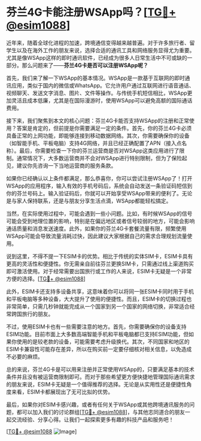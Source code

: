 # 芬兰4G卡能注册WSApp吗？[[TG💪+ @esim1088](https://t.me/s/esim1088)]

近年来，随着全球化进程的加速，跨境通信变得越来越普遍。对于许多旅行者、留学生以及在海外工作的朋友来说，选择合适的通讯工具和网络服务显得尤为重要。尤其是像WSApp这样的即时通讯软件，已经成为很多人日常生活中不可或缺的一部分。那么问题来了——**芬兰4G卡是否可以注册WSApp呢？**

首先，我们来了解一下WSApp的基本情况。WSApp是一款基于互联网的即时通讯应用，类似于国内的微信或WhatsApp。它允许用户通过互联网进行语音通话、视频聊天、发送文字消息、图片、文件等操作。与传统手机短信相比，WSApp更加灵活且成本低廉，尤其是在国际漫游时，使用WSApp可以避免高额的国际通话费用。

接下来，我们聚焦到本文的核心问题：芬兰4G卡能否支持WSApp的注册和正常使用？答案是肯定的，但前提是你需要满足一定的条件。首先，你的芬兰4G卡必须具备正常的上网功能，即能够连接到移动数据网络。其次，你需要确保你的设备（如智能手机、平板电脑）支持4G网络，并且已经正确配置了APN（接入点名称）。最后，你需要检查一下你的芬兰运营商是否对WSApp这类应用进行了限制。通常情况下，大多数运营商并不会对WSApp进行特别限制，但为了保险起见，建议你先咨询一下当地运营商的服务条款。

如果你已经确认以上条件都满足，那么恭喜你，你可以尝试注册WSApp了！打开WSApp的应用程序，输入有效的手机号码后，系统会自动发送一条验证码短信到你的芬兰号码上。输入验证码后，你就可以开始享受WSApp带来的便利了。无论是与家人保持联系，还是与朋友分享生活点滴，WSApp都能轻松搞定。

当然，在实际使用过程中，可能会遇到一些小问题。比如，有时候WSApp的信号可能会受到地理位置的影响，特别是在偏远地区或者信号较弱的地方，可能会影响通话质量和消息发送速度。此外，如果你的芬兰4G卡套餐流量有限，频繁使用WSApp可能会导致流量消耗过快，因此建议大家根据自己的需求合理规划流量使用。

说到这里，不得不提一下ESIM卡的优势。相比于传统的实体SIM卡，ESIM卡具有更高的灵活性和便捷性。你无需亲自前往芬兰更换SIM卡，只需通过线上渠道购买即可激活使用。对于经常需要出国旅行或工作的人来说，ESIM卡无疑是一个非常方便的选择。[[TG💪+ @esim1088](https://t.me/s/esim1088)]

此外，ESIM卡还支持多设备共享，这意味着你可以将同一张ESIM卡同时用于手机和平板电脑等多种设备，大大提升了使用的便捷性。而且，ESIM卡的切换过程也非常简单，只需几秒钟就能完成从一个国家到另一个国家的网络切换，非常适合经常跨国旅行的朋友。

不过，使用ESIM卡也有一些需要注意的地方。首先，你需要确保你的设备支持ESIM功能。目前市面上大多数高端智能手机和平板电脑都已支持ESIM功能，但如果你使用的是较老款的设备，可能需要考虑升级换代。其次，不同国家和地区的ESIM卡兼容性可能存在差异，所以在购买前一定要仔细核对相关信息，以免造成不必要的麻烦。

总的来说，芬兰4G卡是可以用来注册并正常使用WSApp的，只要满足基本的技术条件并且没有被运营商限制即可。而对于那些希望更方便快捷地管理国际通讯需求的朋友来说，ESIM卡无疑是一个值得推荐的选择。无论是从实用性还是便捷性角度来看，ESIM卡都展现出了无可比拟的优势。

最后，如果你对ESIM卡感兴趣，或者有任何关于WSApp或其他跨境通讯服务的问题，都可以加入我们的讨论群组[[TG💪+ @esim1088](https://t.me/s/esim1088)]，与其他志同道合的朋友一起交流经验、分享心得。让我们一起探索更多有趣的科技产品和服务吧！

[[TG💪+ @esim1088](https://t.me/s/esim1088) ![Image](https://i.postimg.cc/4NQfJmqS/Snipaste-2025-05-13-00-14-12.png)]